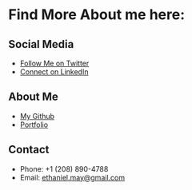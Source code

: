# Find More About me here:

## Social Media
  - [Follow Me on Twitter](https://twitter.com)
  - [Connect on LinkedIn](https://linkedin.com)
## About Me
  - [My Github](https://github.com/ethanmmay)
  - [Portfolio](https://github.com/ethanmmay/portfolio-2021)
## Contact
  - Phone: +1 (208) 890-4788
  - Email: ethaniel.may@gmail.com
  